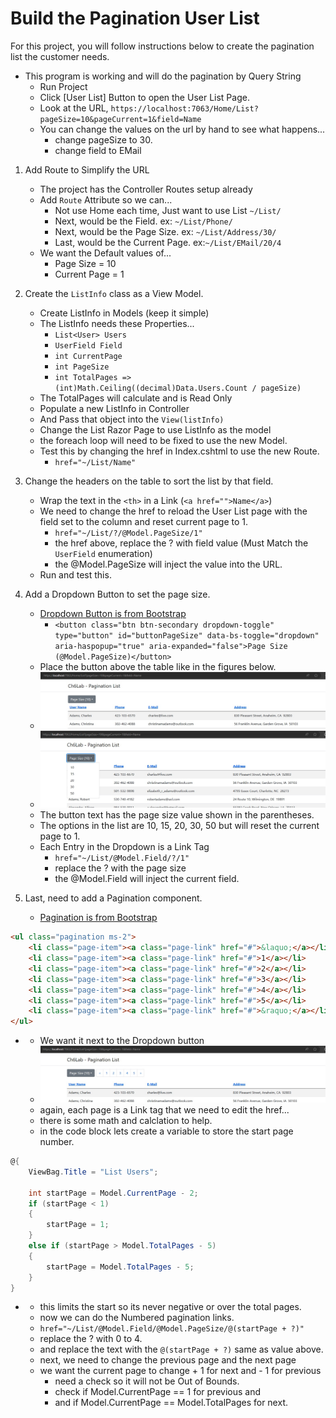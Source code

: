 # Build the Pagination User List
For this project, you will follow instructions below to create the pagination list the customer needs.

- This program is working and will do the pagination by Query String
    - Run Project
    - Click [User List] Button to open the User List Page.
    - Look at the URL, `https://localhost:7063/Home/List?pageSize=10&pageCurrent=1&field=Name`
    - You can change the values on the url by hand to see what happens...
        - change pageSize to 30.
        - change field to EMail

1. Add Route to Simplify the URL
    - The project has the Controller Routes setup already
    - Add `Route` Attribute so we can...
        - Not use Home each time, Just want to use List `~/List/`
        - Next, would be the Field.  ex: `~/List/Phone/`
        - Next, would be the Page Size.  ex: `~/List/Address/30/`
        - Last, would be the Current Page.  ex:`~/List/EMail/20/4`
    - We want the Default values of... 
        - Page Size = 10 
        - Current Page = 1

1. Create the `ListInfo` class as a View Model.
    - Create ListInfo in Models (keep it simple)
    - The ListInfo needs these Properties...
        - `List<User> Users`
        - `UserField Field`
        - `int CurrentPage`
        - `int PageSize`
        - `int TotalPages => (int)Math.Ceiling((decimal)Data.Users.Count / pageSize)`
    - The TotalPages will calculate and is Read Only
    - Populate a new ListInfo in Controller
    - And Pass that object into the `View(listInfo)`
    - Change the List Razor Page to use ListInfo as the model
    - the foreach loop will need to be fixed to use the new Model.
    - Test this by changing the href in Index.cshtml to use the new Route.
        - `href="~/List/Name"`

1. Change the headers on the table to sort the list by that field.
    - Wrap the text in the `<th>` in a Link (`<a href="">Name</a>`)
    - We need to change the href to reload the User List page with the field set to the column and reset current page to 1.
        - `href="~/List/?/@Model.PageSize/1"`
        - the href above, replace the ? with field value (Must Match the `UserField` enumeration)
        - the @Model.PageSize will inject the value into the URL.
    - Run and test this.

1. Add a Dropdown Button to set the page size.
    - [Dropdown Button is from Bootstrap](https://getbootstrap.com/docs/5.3/components/dropdowns/)
        - `<button class="btn btn-secondary dropdown-toggle" type="button" id="buttonPageSize" data-bs-toggle="dropdown"
            aria-haspopup="true" aria-expanded="false">Page Size (@Model.PageSize)</button>`
    - Place the button above the table like in the figures below.
    - ![Figure Ch6_01](./wwwroot/img/Ch6Lab_01.jpg)
    - ![Figure Ch6_02](./wwwroot/img/Ch6Lab_02.jpg)
    - The button text has the page size value shown in the parentheses.
    - The options in the list are 10, 15, 20, 30, 50 but will reset the current page to 1.
    - Each Entry in the Dropdown is a Link Tag
        - `href="~/List/@Model.Field/?/1"`
        - replace the ? with the page size
        - the @Model.Field will inject the current field.

1. Last, need to add a Pagination component.
    - [Pagination is from Bootstrap](https://getbootstrap.com/docs/5.3/components/pagination/)
```html
<ul class="pagination ms-2">
    <li class="page-item"><a class="page-link" href="#">&laquo;</a></li>
    <li class="page-item"><a class="page-link" href="#">1</a></li>
    <li class="page-item"><a class="page-link" href="#">2</a></li>
    <li class="page-item"><a class="page-link" href="#">3</a></li>
    <li class="page-item"><a class="page-link" href="#">4</a></li>
    <li class="page-item"><a class="page-link" href="#">5</a></li>
    <li class="page-item"><a class="page-link" href="#">&raquo;</a></li>
</ul>
```
-   - We want it next to the Dropdown button
    - ![Figure Ch6_03](./wwwroot/img/Ch6Lab_03.jpg)
    - again, each page is a Link tag that we need to edit the href...
    - there is some math and calclation to help.
    - in the code block lets create a variable to store the start page number.
```csharp
@{
    ViewBag.Title = "List Users";

    int startPage = Model.CurrentPage - 2;
    if (startPage < 1)
    {
        startPage = 1;
    }
    else if (startPage > Model.TotalPages - 5)
    {
        startPage = Model.TotalPages - 5;
    }
}
```
-   - this limits the start so its never negative or over the total pages.
    - now we can do the Numbered pagination links.
    - `href="~/List/@Model.Field/@Model.PageSize/@(startPage + ?)"`
    - replace the ? with 0 to 4.
    - and replace the text with the `@(startPage + ?)` same as value above.
    - next, we need to change the previous page and the next page 
    - we want the current page to change + 1 for next and - 1 for previous
        - need a check so it will not be Out of Bounds.
        - check if Model.CurrentPage == 1 for previous and
        - and if Model.CurrentPage == Model.TotalPages for next.
